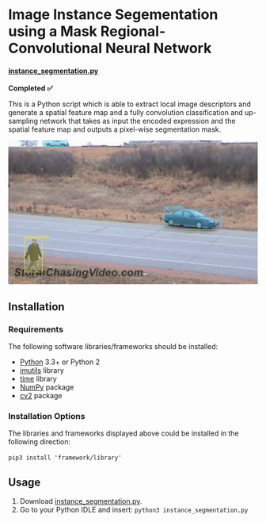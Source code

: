 # Image Instance Segementation using a Mask Regional-Convolutional Neural Network
#### [instance_segmentation.py](https://github.com/rainarit/Image-Instance-Segmentation/blob/master/scripts/instance_segmentation.py) #### 
__Completed :white_check_mark:__

This is a Python script which is able to extract local image descriptors and generate a spatial feature map and a fully convolution classification and up-sampling network that takes as input the encoded expression and the spatial feature map and outputs a pixel-wise segmentation mask.

<img src='https://github.com/rainarit/Image-Instance-Segmentation/blob/master/screenshot-car.png' title='Image Walkthrough' width='' alt='Image Walkthrough' />

## Installation ##
### Requirements ###
The following software libraries/frameworks should be installed:
* [Python](https://www.python.org/downloads/) 3.3+ or Python 2
* [imutils](https://pypi.org/project/imutils/) library
* [time](https://docs.python.org/2/library/time.html) library
* [NumPy](https://numpy.org/) package
* [cv2](https://pypi.org/project/opencv-python/) package
### Installation Options ###
The libraries and frameworks displayed above could be installed in the following direction:

`pip3 install 'framework/library'`
## Usage ##
1. Download [instance_segmentation.py](https://github.com/rainarit/Image-Instance-Segmentation/blob/master/scripts/instance_segmentation.py). 
2. Go to your Python IDLE and insert: 
`python3 instance_segmentation.py`

